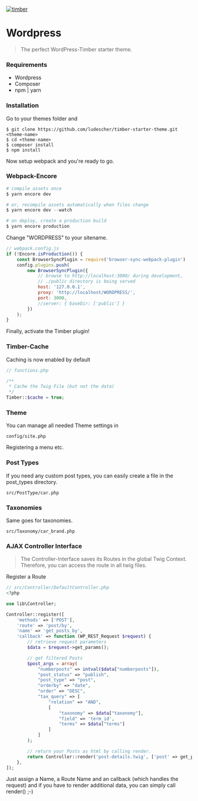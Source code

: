 [![timber](https://ps.w.org/timber-library/assets/banner-1544x500.jpg)](https://www.upstatement.com/timber/)

# Wordpress
> The perfect WordPress-Timber starter theme.

### Requirements
* Wordpress
* Composer
* npm | yarn

### Installation

Go to your themes folder and
```
$ git clone https://github.com/ludescher/timber-starter-theme.git <theme-name>
$ cd <theme-name>
$ composer install
$ npm install
```
Now setup webpack and you're ready to go.

### Webpack-Encore
```php
# compile assets once
$ yarn encore dev

# or, recompile assets automatically when files change
$ yarn encore dev --watch

# on deploy, create a production build
$ yarn encore production
```
Change "WORDPRESS" to your sitename.
```js
// webpack.config.js
if (!Encore.isProduction()) {
    const BrowserSyncPlugin = require('browser-sync-webpack-plugin')
    config.plugins.push(
        new BrowserSyncPlugin({
            // browse to http://localhost:3000/ during development,
            // ./public directory is being served
            host: '127.0.0.1',
            proxy: 'http://localhost/WORDPRESS/',
            port: 3000,
            //server: { baseDir: ['public'] }
        })
    );
}
```
Finally, activate the Timber plugin!

### Timber-Cache
Caching is now enabled by default
```php
// functions.php

/**
 * Cache the Twig File (but not the data)
 */
Timber::$cache = true;
```

### Theme
You can manage all needed Theme settings in
```
config/site.php
```
Registering a menu etc.

### Post Types
If you need any custom post types, you can easily create a file in the post_types directory.
```
src/PostType/car.php
```

### Taxonomies
Same goes for taxonomies.
```
src/Taxonomy/car_brand.php
```

### AJAX Controller Interface
> The Controller-Interface saves its Routes in the global Twig Context. Therefore, you can access the route in all twig files.

Register a Route

```php
// src/Controller/DefaultController.php
<?php

use lib\Controller;

Controller::register([
	'methods' => ['POST'],
	'route' => 'post/by',
	'name' => 'get_posts_by',
	'callback' => function (WP_REST_Request $request) {
        // retrieve request parameters
		$data = $request->get_params();

        // get filtered Posts
        $post_args = array(
            "numberposts" => intval($data["numberposts"]),
            "post_status" => "publish",
            "post_type" => "post",
            "orderby" => "date",
            "order" => "DESC",
            "tax_query" => [
                "relation" => "AND",
                [
                    "taxonomy" => $data["taxonomy"],
                    "field" => 'term_id',
                    "terms" => $data["terms"]
                ]
            ]
        );

        // return your Posts as html by calling render.
        return Controller::render('post-details.twig', ['post' => get_posts($post_args)]);
	},
]);
```
Just assign a Name, a Route Name and an callback (which handles the request) and if you have to render additional data, you can simply call render() ;-)
